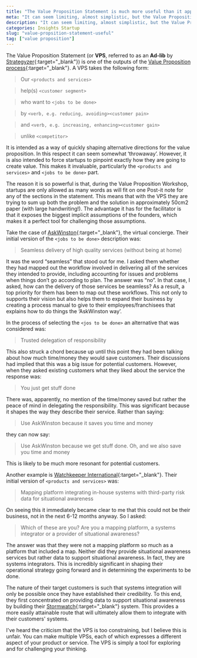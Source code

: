 ```yaml
---
title: "The Value Proposition Statement is much more useful than it appears"
meta: "It can seem limiting, almost simplistic, but the Value Proposition Statement can be very useful in concentrating the mind and achieving clarity."
description: "It can seem limiting, almost simplistic, but the Value Proposition Statement can be very useful in concentrating the mind and achieving clarity."
categories: Insights Startup
slug: "value-propsition-statement-useful"
tag: ["value proposition"]
---
```

The Value Proposition Statement (or **VPS**, referred to as an **Ad-lib** by [Strategyzer](https://www.strategyzer.com/){:target="_blank"}) is one of the outputs of the [Value Proposition process](https://www.strategyzer.com/canvas/value-proposition-canvas){:target="_blank"}.
A VPS takes the following form:

> Our `<products and services>`

> help(s) `<customer segment>`

> who want to `<jobs to be done>`

> by `<verb, e.g. reducing, avoiding><customer pain>`

> and `<verb, e.g. increasing, enhancing><customer gain>`

> unlike `<competitor>`

It is intended as a way of quickly shaping alternative directions for the value proposition.  In this respect it can seem somewhat ‘throwaway’.  However, it is also intended to force startups to pinpoint exactly how they are going to create value.  This makes it invaluable, particularly the `<products and services>` and `<jobs to be done>` part.

The reason it is so powerful is that, during the Value Proposition Workshop, startups are only allowed as many words as will fit on one Post-it note for any of the sections in the statement.  This means that with the VPS they are trying to sum up both the problem and the solution in approximately 50cm2 paper (with large handwriting!).  The advantage it has for the facilitator is that it exposes the biggest implicit assumptions of the founders, which makes it a perfect tool for challenging those assumptions.

Take the case of [AskWinston](https://askwinston.io/){:target="_blank"}, the virtual concierge.  Their initial version of the `<jobs to be done>` description was:

> Seamless delivery of high quality services (without being at home)

It was the word “seamless” that stood out for me.  I asked them whether they had mapped out the workflow involved in delivering all of the services they intended to provide, including accounting for issues and problems when things don’t go according to plan. The answer was “no”.  In that case, I asked, how can the delivery of those services be seamless?  As a result, a top priority for them has been to map out these workflows.  This not only to supports their vision but also helps them to expand their business by creating a process manual to give to their employees/franchisees that explains how to do things the ‘AskWinston way’.

In the process of selecting the `<jos to be done>` an alternative that was considered was:

> Trusted delegation of responsibility

This also struck a chord because up until this point they had been talking about how much time/money they would save customers.  Their discussions had implied that this was a big issue for potential customers.  However, when they asked existing customers what they liked about the service the response was:

> You just get stuff done

There was, apparently, no mention of the time/money saved but rather the peace of mind in delegating the responsibility.  This was significant because it shapes the way they describe their service.  Rather than saying:

> Use AskWinston because it saves you time and money

they can now say:

> Use AskWinston because we get stuff done.  Oh, and we also save you time and money
 
 This is likely to be much more resonant for potential customers.

Another example is [Watchkeeper International](https://www.watchkeeperintl.com/){:target="_blank"}.  Their initial version of `<products and services>` was:

> Mapping platform integrating in-house systems with third-party risk data for situational awareness

On seeing this it immediately became clear to me that this could not be their business, not in the next 6-12 months anyway.  So I asked:

> Which of these are you? Are you a mapping platform, a systems integrator or a provider of situational awareness?

The answer was that they were not a mapping platform so much as a platform that included a map.  Neither did they provide situational awareness services but rather data to support situational awareness.  In fact, they are systems integrators.  This is incredibly significant in shaping their operational strategy going forward and in determining the experiments to be done.

The nature of their target customers is such that systems integration will only be possible once they have established their credibility.  To this end, they first concentrated on providing data to support situational awareness by building their [Stormwatch](https://www.watchkeeperintl.com/stormwatch){:target="_blank"} system.  This provides a more easily attainable route that will ultimately allow them to integrate with their customers' systems.

I've heard the criticism that the VPS is too constraining, but I believe this is unfair.  You can make multiple VPSs, each of which expresses a different aspect of your product or service. The VPS is simply a tool for exploring and for challenging your thinking.
